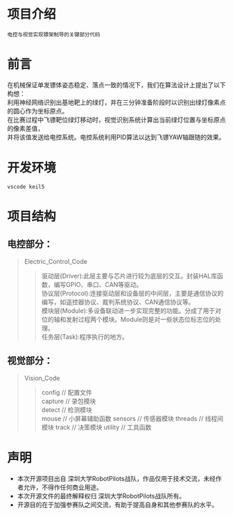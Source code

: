 # 项目介绍
    电控与视觉实现镖架制导的关键部分代码

# 前言
在机械保证单发镖体姿态稳定、落点一致的情况下，我们在算法设计上提出了以下构想：  
利用神经网络识别出基地靶上的绿灯，并在三分钟准备阶段时以识别出绿灯像素点的圆心作为坐标原点。  
在比赛过程中飞镖靶位绿灯移动时，视觉识别系统计算出当前绿灯位置与坐标原点的像素差值，  
并将该值发送给电控系统。电控系统利用PID算法以达到飞镖YAW轴跟随的效果。

# 开发环境
    vscode keil5
 
# 项目结构
## 电控部分：  
>Electric_Control_Code  
>>驱动层(Driver):此层主要与芯片进行较为底层的交互。封装HAL库函数，编写GPIO、串口、CAN等驱动。  
>>协议层(Protocol):连接驱动层和设备层的中间层，主要是通信协议的编写，如遥控器协议、裁判系统协议、CAN通信协议等。  
>>模块层(Module):多设备联动进一步实现完整的功能。分成了用于对位的轴和发射过程两个模块。Module则是对一些状态位标志位的处理。  
>>任务层(Task):程序执行的地方。  


## 视觉部分：  
>Vision_Code  
>>config           // 配置文件  
>>capture         // 录包模块  
>>detect           // 检测模块  
>>mouse          // 小屏幕辅助函数
>>sensors         // 传感器模块
>>threads         // 线程间模块
>>track             // 决策模块
>>utility           // 工具函数


# 声明
* 本次开源项目出自 深圳大学RobotPilots战队，作品仅用于技术交流，未经作者允许，不得作任何商业用途。  
* 本次开源文件的最终解释权归 深圳大学RobotPilots战队所有。  
* 开源目的在于加强参赛队之间交流，有助于提高自身和其他参赛队的水平。  